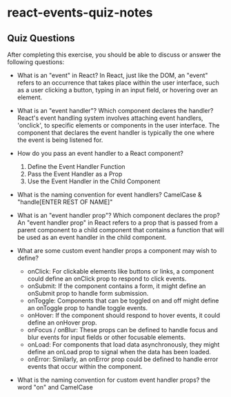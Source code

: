 # react-events-quiz-notes

## Quiz Questions

After completing this exercise, you should be able to discuss or answer the following questions:

- What is an "event" in React?
  In React, just like the DOM, an "event" refers to an occurrence that takes place within the user interface, such as a user clicking a button, typing in an input field, or hovering over an element.

- What is an "event handler"? Which component declares the handler?
  React's event handling system involves attaching event handlers, 'onclick', to specific elements or components in the user interface. The component that declares the event handler is typically the one where the event is being listened for.

- How do you pass an event handler to a React component?

  1. Define the Event Handler Function
  2. Pass the Event Handler as a Prop
  3. Use the Event Handler in the Child Component

- What is the naming convention for event handlers?
  CamelCase & "handle[ENTER REST OF NAME]"

- What is an "event handler prop"? Which component declares the prop?
  An "event handler prop" in React refers to a prop that is passed from a parent component to a child component that contains a function that will be used as an event handler in the child component.

- What are some custom event handler props a component may wish to define?

  - onClick: For clickable elements like buttons or links, a component could define an onClick prop to respond to click events.
  - onSubmit: If the component contains a form, it might define an onSubmit prop to handle form submission.
  - onToggle: Components that can be toggled on and off might define an onToggle prop to handle toggle events.
  - onHover: If the component should respond to hover events, it could define an onHover prop.
  - onFocus / onBlur: These props can be defined to handle focus and blur events for input fields or other focusable elements.
  - onLoad: For components that load data asynchronously, they might define an onLoad prop to signal when the data has been loaded.
  - onError: Similarly, an onError prop could be defined to handle error events that occur within the component.

- What is the naming convention for custom event handler props?
  the word "on" and CamelCase
